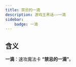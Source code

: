 ```yaml
---
title: 禁忌的一滴
description: 游戏王黑话——一滴
sidebar:
    badge: 一滴
---
```


## 含义

**一滴**：速攻魔法卡 **“禁忌的一滴”**。
